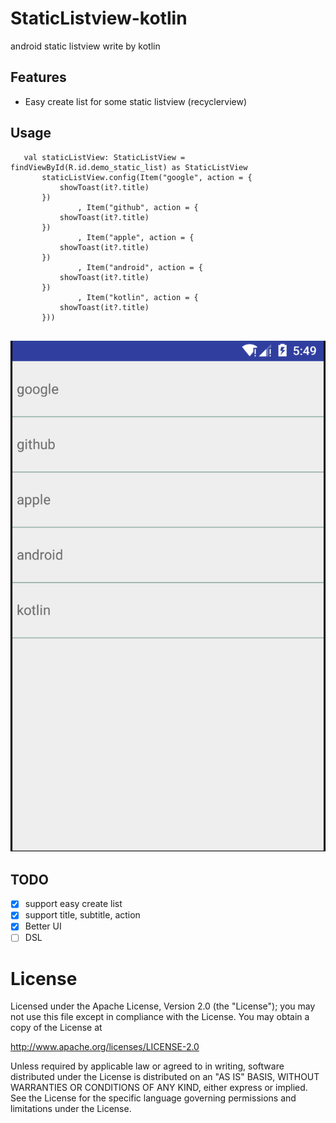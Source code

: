 # StaticListview-kotlin
android static listview write by kotlin

## Features

* Easy create list for some static listview (recyclerview)
  
## Usage

 ```
    val staticListView: StaticListView = findViewById(R.id.demo_static_list) as StaticListView
        staticListView.config(Item("google", action = {
            showToast(it?.title)
        })
                , Item("github", action = {
            showToast(it?.title)
        })
                , Item("apple", action = {
            showToast(it?.title)
        })
                , Item("android", action = {
            showToast(it?.title)
        })
                , Item("kotlin", action = {
            showToast(it?.title)
        }))
        
 ```
 
 ![](https://github.com/liufsd/StaticListview-kotlin/blob/master/Screen_Shot.png)


 ## TODO

- [x] support easy create list 
- [x] support title, subtitle, action 
- [x] Better UI
- [ ] DSL

 License
====================

Licensed under the Apache License, Version 2.0 (the "License");
you may not use this file except in compliance with the License.
You may obtain a copy of the License at

   http://www.apache.org/licenses/LICENSE-2.0

Unless required by applicable law or agreed to in writing, software
distributed under the License is distributed on an "AS IS" BASIS,
WITHOUT WARRANTIES OR CONDITIONS OF ANY KIND, either express or implied.
See the License for the specific language governing permissions and
limitations under the License.

